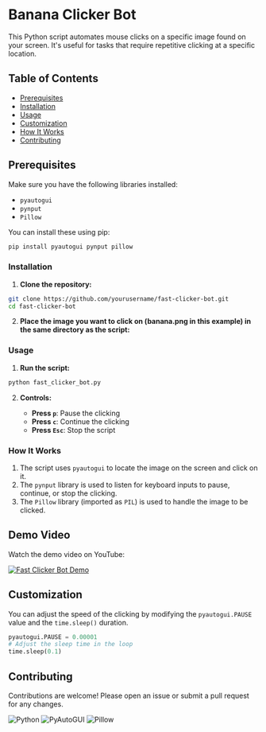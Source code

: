 # Banana Clicker Bot

This Python script automates mouse clicks on a specific image found on your screen. It's useful for tasks that require repetitive clicking at a specific location. 


## Table of Contents

- [Prerequisites](#prerequisites)
- [Installation](#installation)
- [Usage](#usage)
- [Customization](#customization)
- [How It Works](#how-it-works)
- [Contributing](#contributing)




## Prerequisites

Make sure you have the following libraries installed:

- `pyautogui`
- `pynput`
- `Pillow`

You can install these using pip:

```bash
pip install pyautogui pynput pillow
```

### Installation

1. **Clone the repository:**

```bash
git clone https://github.com/yourusername/fast-clicker-bot.git
cd fast-clicker-bot
```

2. **Place the image you want to click on (banana.png in this example) in the same directory as the script:**



### Usage

1. **Run the script:**

```bash
python fast_clicker_bot.py
```

2. **Controls:**

    - **Press `p`**: Pause the clicking
    - **Press `c`**: Continue the clicking
    - **Press `Esc`**: Stop the script

### How It Works

1. The script uses `pyautogui` to locate the image on the screen and click on it.
2. The `pynput` library is used to listen for keyboard inputs to pause, continue, or stop the clicking.
3. The `Pillow` library (imported as `PIL`) is used to handle the image to be clicked.


## Demo Video

Watch the demo video on YouTube:

[![Fast Clicker Bot Demo](https://img.youtube.com/vi/FTtUtH62zKU/0.jpg)](https://www.youtube.com/watch?v=FTtUtH62zKU)


## Customization

You can adjust the speed of the clicking by modifying the `pyautogui.PAUSE` value and the `time.sleep()` duration.

```python
pyautogui.PAUSE = 0.00001
# Adjust the sleep time in the loop
time.sleep(0.1)
```

## Contributing

Contributions are welcome! Please open an issue or submit a pull request for any changes.


![Python](https://img.shields.io/badge/python-3.8%2B-blue)
![PyAutoGUI](https://img.shields.io/badge/pyautogui-0.9.52-green)
![Pillow](https://img.shields.io/badge/pillow-8.2.0-yellow)
